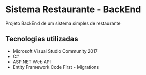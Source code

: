 # Sistema Restaurante - BackEnd

Projeto BackEnd de um sistema simples de restaurante

## Tecnologias utilizadas

- Microsoft Visual Studio Community 2017
- C#
- ASP.NET Web API
- Entity Framework Code First - Migrations

